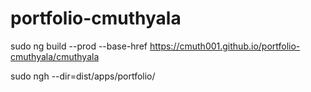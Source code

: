 # portfolio-cmuthyala

 sudo ng build --prod --base-href https://cmuth001.github.io/portfolio-cmuthyala/cmuthyala
 
 sudo ngh --dir=dist/apps/portfolio/ 
